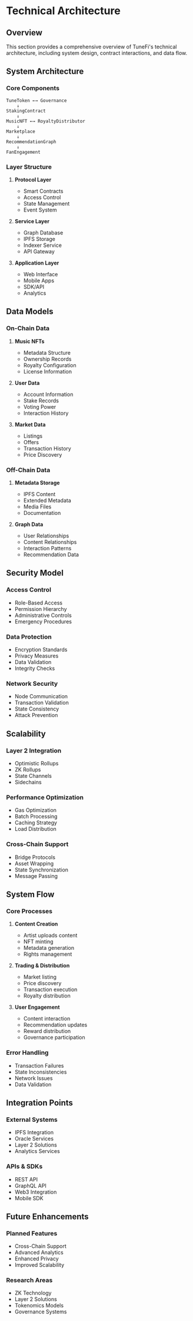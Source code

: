 # Technical Architecture

## Overview
This section provides a comprehensive overview of TuneFi's technical architecture, including system design, contract interactions, and data flow.

## System Architecture

### Core Components
```
TuneToken ←→ Governance
    ↓
StakingContract
    ↓
MusicNFT ←→ RoyaltyDistributor
    ↓
Marketplace
    ↓
RecommendationGraph
    ↓
FanEngagement
```

### Layer Structure

1. **Protocol Layer**
   - Smart Contracts
   - Access Control
   - State Management
   - Event System

2. **Service Layer**
   - Graph Database
   - IPFS Storage
   - Indexer Service
   - API Gateway

3. **Application Layer**
   - Web Interface
   - Mobile Apps
   - SDK/API
   - Analytics

## Data Models

### On-Chain Data
1. **Music NFTs**
   - Metadata Structure
   - Ownership Records
   - Royalty Configuration
   - License Information

2. **User Data**
   - Account Information
   - Stake Records
   - Voting Power
   - Interaction History

3. **Market Data**
   - Listings
   - Offers
   - Transaction History
   - Price Discovery

### Off-Chain Data
1. **Metadata Storage**
   - IPFS Content
   - Extended Metadata
   - Media Files
   - Documentation

2. **Graph Data**
   - User Relationships
   - Content Relationships
   - Interaction Patterns
   - Recommendation Data

## Security Model

### Access Control
- Role-Based Access
- Permission Hierarchy
- Administrative Controls
- Emergency Procedures

### Data Protection
- Encryption Standards
- Privacy Measures
- Data Validation
- Integrity Checks

### Network Security
- Node Communication
- Transaction Validation
- State Consistency
- Attack Prevention

## Scalability

### Layer 2 Integration
- Optimistic Rollups
- ZK Rollups
- State Channels
- Sidechains

### Performance Optimization
- Gas Optimization
- Batch Processing
- Caching Strategy
- Load Distribution

### Cross-Chain Support
- Bridge Protocols
- Asset Wrapping
- State Synchronization
- Message Passing

## System Flow

### Core Processes
1. **Content Creation**
   - Artist uploads content
   - NFT minting
   - Metadata generation
   - Rights management

2. **Trading & Distribution**
   - Market listing
   - Price discovery
   - Transaction execution
   - Royalty distribution

3. **User Engagement**
   - Content interaction
   - Recommendation updates
   - Reward distribution
   - Governance participation

### Error Handling
- Transaction Failures
- State Inconsistencies
- Network Issues
- Data Validation

## Integration Points

### External Systems
- IPFS Integration
- Oracle Services
- Layer 2 Solutions
- Analytics Services

### APIs & SDKs
- REST API
- GraphQL API
- Web3 Integration
- Mobile SDK

## Future Enhancements

### Planned Features
- Cross-Chain Support
- Advanced Analytics
- Enhanced Privacy
- Improved Scalability

### Research Areas
- ZK Technology
- Layer 2 Solutions
- Tokenomics Models
- Governance Systems 